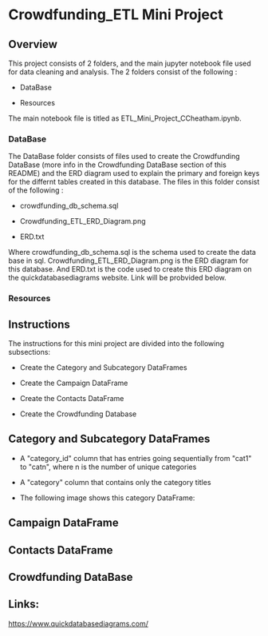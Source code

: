 # Crowdfunding_ETL Mini Project 

## Overview

This project consists of 2 folders, and the main jupyter notebook file used for data cleaning and analysis. The 2 folders consist of the following :

* DataBase

* Resources

The main notebook file is titled as ETL_Mini_Project_CCheatham.ipynb. 

### DataBase

The DataBase folder consists of files used to create the Crowdfunding DataBase (more info in the Crowdfunding DataBase section of this README) and the ERD diagram used to explain the primary and foreign keys for the differnt tables created in this database. The files in this folder consist of the following : 

* crowdfunding_db_schema.sql

* Crowdfunding_ETL_ERD_Diagram.png

* ERD.txt

Where crowdfunding_db_schema.sql is the schema used to create the data base in sql. Crowdfunding_ETL_ERD_Diagram.png is the ERD diagram for this database. And ERD.txt is the code used to create this ERD diagram on the quickdatabasediagrams website. Link will be probvided below. 

### Resources

## Instructions

The instructions for this mini project are divided into the following subsections:

* Create the Category and Subcategory DataFrames

* Create the Campaign DataFrame

* Create the Contacts DataFrame

* Create the Crowdfunding Database

## Category and Subcategory DataFrames



* A "category_id" column that has entries going sequentially from "cat1" to "catn", where n is the number of unique categories

* A "category" column that contains only the category titles

* The following image shows this category DataFrame:

## Campaign DataFrame

## Contacts DataFrame

## Crowdfunding DataBase

## Links:

https://www.quickdatabasediagrams.com/ 

